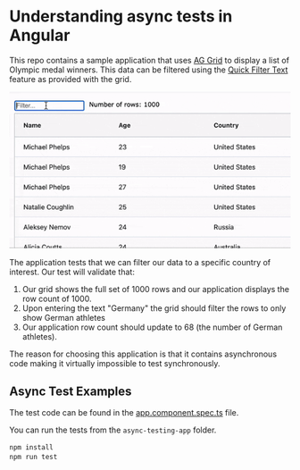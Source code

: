 # Understanding async tests in Angular

This repo contains a sample application that uses [AG Grid](ag-grid.com) to display a list of Olympic medal winners. This data can be filtered using the [Quick Filter Text](https://ag-grid.com/angular-data-grid/filter-quick/) feature as provided with the grid.  

![Example Demo](./blog/filter-by-germany.gif)

The application tests that we can filter our data to a specific country of interest. Our test will validate that:

1. Our grid shows the full set of 1000 rows and our application displays the row count of 1000.
1. Upon entering the text "Germany" the grid should filter the rows to only show German athletes
3. Our application row count should update to 68 (the number of German athletes).

The reason for choosing this application is that it contains asynchronous code making it virtually impossible to test synchronously. 

## Async Test Examples

The test code can be found in the [app.component.spec.ts](https://github.com/StephenCooper/async-angular-testing/blob/main/async-testing-app/src/app/app.component.spec.ts) file.

You can run the tests from the `async-testing-app` folder.

```ts
npm install
npm run test
```


